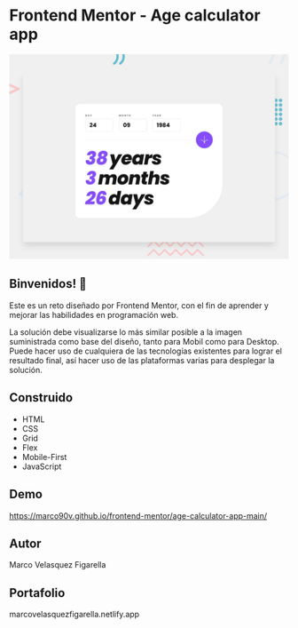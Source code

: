 # Frontend Mentor - Age calculator app

![Design preview for the Time tracking dashboard coding challenge](./design/desktop-preview.jpg)

## Binvenidos! 👋

Este es un reto diseñado por Frontend Mentor, con el fin de aprender y mejorar las habilidades en programación web.

La solución debe visualizarse lo más similar posible a la imagen suministrada como base del diseño, tanto para Mobil como para Desktop.
Puede hacer uso de cualquiera de las tecnologías existentes para lograr el resultado final, así hacer uso de las plataformas varias para desplegar la solución.

## Construido
 * HTML
 * CSS
 * Grid
 * Flex
 * Mobile-First
 * JavaScript

## Demo
https://marco90v.github.io/frontend-mentor/age-calculator-app-main/
## Autor
Marco Velasquez Figarella
## Portafolio
marcovelasquezfigarella.netlify.app